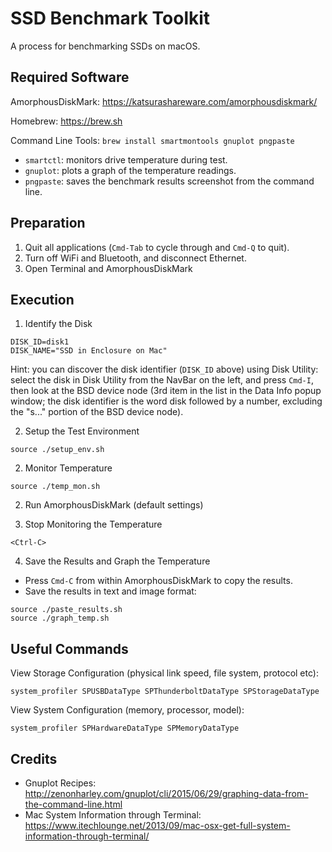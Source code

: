# SSD Benchmark Toolkit

A process for benchmarking SSDs on macOS.

## Required Software

AmorphousDiskMark: https://katsurashareware.com/amorphousdiskmark/

Homebrew: https://brew.sh

Command Line Tools: `brew install smartmontools gnuplot pngpaste`
- `smartctl`: monitors drive temperature during test.
- `gnuplot`: plots a graph of the temperature readings.
- `pngpaste`: saves the benchmark results screenshot from the command line.

## Preparation

1. Quit all applications (`Cmd-Tab` to cycle through and `Cmd-Q` to quit).
2. Turn off WiFi and Bluetooth, and disconnect Ethernet.
3. Open Terminal and AmorphousDiskMark

## Execution

1. Identify the Disk

```
DISK_ID=disk1
DISK_NAME="SSD in Enclosure on Mac"
```

Hint: you can discover the disk identifier (`DISK_ID` above) using Disk Utility: select the disk in Disk Utility from
the NavBar on the left, and press `Cmd-I`, then look at the BSD device node (3rd item in the list in the Data Info popup
window; the disk identifier is the word disk followed by a number, excluding the "s..." portion of the BSD device
node).

2. Setup the Test Environment

```
source ./setup_env.sh
```

2. Monitor Temperature

```
source ./temp_mon.sh
```

2. Run AmorphousDiskMark (default settings)

3. Stop Monitoring the Temperature

```
<Ctrl-C>
```

4. Save the Results and Graph the Temperature

- Press `Cmd-C` from within AmorphousDiskMark to copy the results.
- Save the results in text and image format:

```
source ./paste_results.sh
source ./graph_temp.sh
```

## Useful Commands

View Storage Configuration (physical link speed, file system, protocol etc):

```
system_profiler SPUSBDataType SPThunderboltDataType SPStorageDataType
```

View System Configuration (memory, processor, model):

```
system_profiler SPHardwareDataType SPMemoryDataType
```

## Credits

* Gnuplot Recipes: http://zenonharley.com/gnuplot/cli/2015/06/29/graphing-data-from-the-command-line.html
* Mac System Information through Terminal: https://www.itechlounge.net/2013/09/mac-osx-get-full-system-information-through-terminal/
